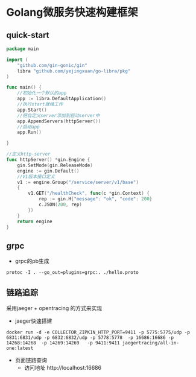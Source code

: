 # Golang微服务快速构建框架


## quick-start
```go
package main

import (
	"github.com/gin-gonic/gin"
	libra "github.com/yejingxuan/go-libra/pkg"
)

func main() {
    //初始化一个默认的app
	app := libra.DefaultApplication()
    //执行start就绪工作
	app.Start()
	//把自定义server添加到启动server中
	app.AppendServers(httpServer())
    //启动app
	app.Run()

}

//定义http-server
func httpServer() *gin.Engine {
	gin.SetMode(gin.ReleaseMode)
	engine := gin.Default()
	//V1版本接口定义
	v1 := engine.Group("/service/server/v1/base")
	{
		v1.GET("/healthCheck", func(c *gin.Context) {
			rep := gin.H{"message": "ok", "code": 200}
			c.JSON(200, rep)
		})
	}
	return engine
}
```

## grpc
- grpc的pb生成
```shell script
protoc -I . --go_out=plugins=grpc:. ./hello.proto
```

## 链路追踪
采用jaeger + opentracing 的方式来实现
- jaeger快速搭建
```shell
docker run -d -e COLLECTOR_ZIPKIN_HTTP_PORT=9411 -p 5775:5775/udp -p 6831:6831/udp -p 6832:6832/udp -p 5778:5778  -p 16686:16686 -p 14268:14268  -p 14269:14269   -p 9411:9411 jaegertracing/all-in-one:latest
```
- 页面链路查询
  - 访问地址 http://localhost:16686